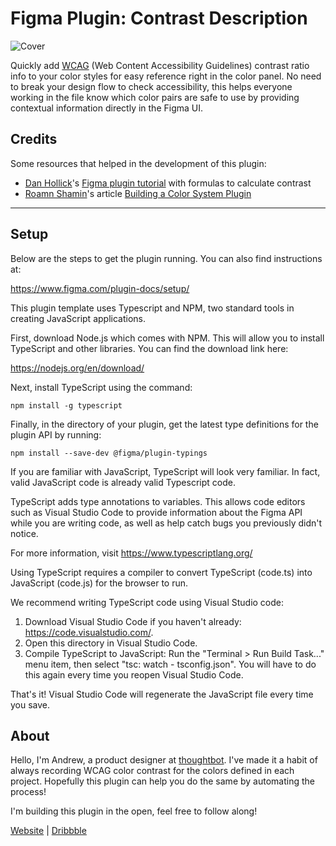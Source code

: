 # Figma Plugin: Contrast Description

![Cover](https://user-images.githubusercontent.com/19694054/144676188-ff1bd55e-cea7-4cef-a40e-ba01738f4246.jpg)

Quickly add [WCAG](https://www.w3.org/WAI/WCAG2AAA-Conformance) (Web Content Accessibility Guidelines) contrast ratio info to your color styles for easy reference right in the color panel. No need to break your design flow to check accessibility, this helps everyone working in the file know which color pairs are safe to use by providing contextual information directly in the Figma UI.


## Credits
Some resources that helped in the development of this plugin:
- [Dan Hollick](https://alcohollick.com/)'s [Figma plugin tutorial](https://alcohollick.com/writing/figma-plugin-tutorial-4-6) with formulas to calculate contrast
- [Roamn Shamin](https://twitter.com/romanshamin)'s article [Building a Color System Plugin](https://evilmartians.com/chronicles/figma-diy-building-a-color-system-plugin)


---

## Setup

Below are the steps to get the plugin running. You can also find instructions at:

https://www.figma.com/plugin-docs/setup/

This plugin template uses Typescript and NPM, two standard tools in creating JavaScript applications.

First, download Node.js which comes with NPM. This will allow you to install TypeScript and other
libraries. You can find the download link here:

https://nodejs.org/en/download/

Next, install TypeScript using the command:

```
npm install -g typescript
```

Finally, in the directory of your plugin, get the latest type definitions for the plugin API by running:

```
npm install --save-dev @figma/plugin-typings
```

If you are familiar with JavaScript, TypeScript will look very familiar. In fact, valid JavaScript code
is already valid Typescript code.

TypeScript adds type annotations to variables. This allows code editors such as Visual Studio Code
to provide information about the Figma API while you are writing code, as well as help catch bugs
you previously didn't notice.

For more information, visit https://www.typescriptlang.org/

Using TypeScript requires a compiler to convert TypeScript (code.ts) into JavaScript (code.js)
for the browser to run.

We recommend writing TypeScript code using Visual Studio code:

1. Download Visual Studio Code if you haven't already: https://code.visualstudio.com/.
2. Open this directory in Visual Studio Code.
3. Compile TypeScript to JavaScript: Run the "Terminal > Run Build Task..." menu item,
    then select "tsc: watch - tsconfig.json". You will have to do this again every time
    you reopen Visual Studio Code.

That's it! Visual Studio Code will regenerate the JavaScript file every time you save.

## About

Hello, I'm Andrew, a product designer at [thoughtbot](https://thoughtbot.com/). I've made it a habit of always recording WCAG color contrast for the colors defined in each project. Hopefully this plugin can help you do the same by automating the process!

I'm building this plugin in the open, feel free to follow along!

[Website](https://andrew-spencer.com/) | [Dribbble](https://dribbble.com/iam_aspencer)
